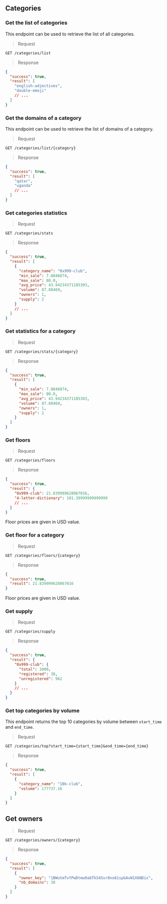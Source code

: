 ## Categories

### Get the list of categories

This endpoint can be used to retrieve the list of all categories.

> Request

```
GET /categories/list
```

> Response

```json
{
  "success": true,
  "result": [
    "english-adjectives",
    "double-emoji"
    // ...
  ]
}
```

### Get the domains of a category

This endpoint can be used to retrieve the list of domains of a category.

> Request

```
GET /categories/list/{category}
```

> Response

```json
{
  "success": true,
  "result": [
    "qatar",
    "uganda"
    // ...
  ]
}
```

### Get categories statistics

> Request

```
GET /categories/stats
```

> Response

```json
{
  "success": true,
  "result": [
    {
      "category_name": "0x999-club",
      "min_sale": 7.8846874,
      "max_sale": 80.0,
      "avg_price": 43.94234371185303,
      "volume": 87.88469,
      "owners": 1,
      "supply": 2
    }
    // ...
  ]
}
```

### Get statistics for a category

> Request

```
GET /categories/stats/{category}
```

> Response

```json
{
  "success": true,
  "result": [
    {
      "min_sale": 7.8846874,
      "max_sale": 80.0,
      "avg_price": 43.94234371185303,
      "volume": 87.88469,
      "owners": 1,
      "supply": 2
    }
  ]
}
```

### Get floors

> Request

```
GET /categories/floors
```

> Response

```json
{
  "success": true,
  "result": {
    "0x999-club": 21.839999628067016,
    "4-letter-dictionary": 101.39999999999999
    // ...
  }
}
```

Floor prices are given in USD value.

### Get floor for a category

> Request

```
GET /categories/floors/{category}
```

> Response

```json
{
  "success": true,
  "result": 21.839999628067016
}
```

Floor prices are given in USD value.

### Get supply

> Request

```
GET /categories/supply
```

> Response

```json
{
  "success": true,
  "result": {
    "0x999-club": {
      "total": 1000,
      "registered": 38,
      "unregistered": 962
    }
    // ...
  }
}
```

### Get top categories by volume

This endpoint returns the top 10 categories by volume between `start_time` and `end_time`.

> Request

```
GET /categories/top?start_time={start_time}&end_time={end_time}
```

> Response

```json
{
  "success": true,
  "result": [
    {
      "category_name": "10k-club",
      "volume": 177737.16
    }
  ]
}
```

## Get owners

> Request

```
GET /categories/owners/{category}
```

> Response

```json
{
  "success": true,
  "result": [
    {
      "owner_key": "1BWutmTvYPwDtmw9abTkS4Ssr8no61spGAvW1X6NDix",
      "nb_domains": 38
    }
  ]
}
```
